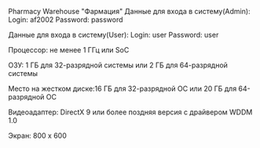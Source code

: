 Pharmacy Warehouse "Фармация"
Данные для входа в систему(Admin):
Login: af2002
Password: password

Данные для входа в систему(User):
Login: user
Password: user

Процессор: не менее 1 ГГц или SoC

ОЗУ: 1 ГБ для 32-разрядной системы или 2 ГБ для 64-разрядной системы

Место на жестком диске:16 ГБ для 32-разрядной ОС или 20 ГБ для 64-разрядной ОС

Видеоадаптер: DirectX 9 или более поздняя версия с драйвером WDDM 1.0

Экран: 800 x 600